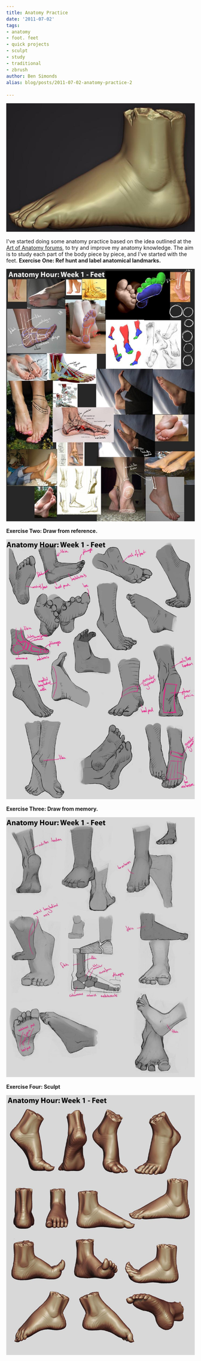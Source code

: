 ```yaml
---
title: Anatomy Practice
date: '2011-07-02'
tags:
- anatomy
- foot. feet
- quick projects
- sculpt
- study
- traditional
- zbrush
author: Ben Simonds
alias: blog/posts/2011-07-02-anatomy-practice-2

---
```


![>< ><](/images/old/anatomyhour1_4foot1.jpg)

I've started doing some anatomy practice based on the idea outlined at the [Art of Anatomy forums](http://www.theartofanatomy.com/), to try and improve my anatomy knowledge. The aim is to study each part of the body piece by piece, and I've started with the feet. **Exercise** **One: Ref hunt and label anatomical landmarks.**

![>< ><](/images/old/anatomyhour1_1s.jpg)

**Exercise Two: Draw from reference.**

![>< ><](/images/old/anatomyhour1_2.jpg)

**Exercise Three: Draw from memory.**

![>< ><](/images/old/anatomyhour1_31.jpg)


**Exercise Four: Sculpt**

![>< ><](/images/old/anatomyhour1_41.jpg)

